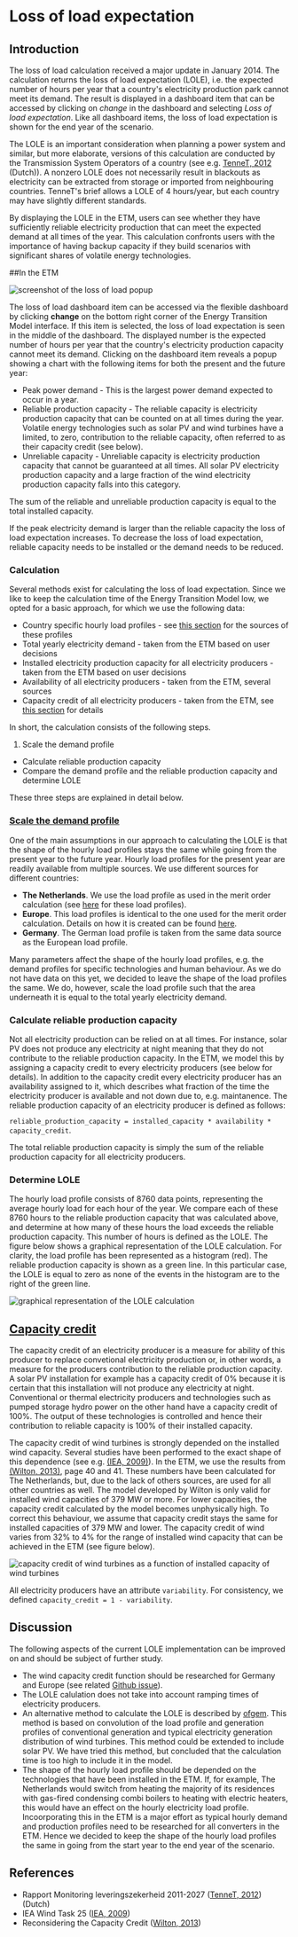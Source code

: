 # Loss of load expectation


## Introduction


The loss of load calculation received a major update in January 2014. The calculation returns the loss of load expectation (LOLE), i.e. the expected number of hours per year that a country's electricity production park cannot meet its demand. The result is displayed in a dashboard item that can be accessed by clicking on *change* in the dashboard and selecting *Loss of load expectation*. Like all dashboard items, the loss of load expectation is shown for the end year of the scenario.

The LOLE is an important consideration when planning a power system and similar, but more elaborate, versions of this calculation are conducted by the Transmission System Operators of a country (see e.g. [TenneT, 2012](http://www.tennet.eu/nl/nl/over-tennet/nieuws-pers-publicaties/publicaties/technische-publicaties/rapport-monitoring-leveringszekerheid-2011-2027.html) (Dutch)). A nonzero LOLE does not necessarily result in blackouts as electricity can be extracted from storage or imported from neighbouring countries. TenneT's brief allows a LOLE of 4 hours/year, but each country may have slightly different standards.

By displaying the LOLE in the ETM, users can see whether they have sufficiently reliable electricity production that can meet the expected demand at all times of the year. This calculation confronts users with the importance of having backup capacity if they build scenarios with significant shares of volatile energy technologies.


##In the ETM

![screenshot of the loss of load popup](../images/LOLE_popup.png "screenshot of the loss of load popup")

The loss of load dashboard item can be accessed via the flexible dashboard by clicking **change** on the bottom right corner of the Energy Transition Model interface. If this item is selected, the loss of load expectation is seen in the middle of the dashboard. The displayed number is the expected number of hours per year that the country's electricity production capacity cannot meet its demand. Clicking on the dashboard item reveals a popup showing a chart with the following items for both the present and the future year:

- Peak power demand - This is the largest power demand expected to occur in a year.
- Reliable production capacity - The reliable capacity is electricity production capacity that can be counted on at all times during the year. Volatile energy technologies such as solar PV and wind turbines have a limited, to zero, contribution to the reliable capacity, often referred to as their capacity credit (see below).
- Unreliable capacity - Unreliable capacity is electricity production capacity that cannot be guaranteed at all times. All solar PV electricity production capacity and a large fraction of the wind electricity production capacity falls into this category.

The sum of the reliable and unreliable production capacity is equal to the total installed capacity.

If the peak electricity demand is larger than the reliable capacity the loss of load expectation increases. To decrease the loss of load expectation, reliable capacity needs to be installed or the demand needs to be reduced.


### Calculation

Several methods exist for calculating the loss of load expectation. Since we like to keep the calculation time of the Energy Transition Model low, we opted for a basic approach, for which we use the following data:

- Country specific hourly load profiles - see [this section](#demand_profile) for the sources of these profiles
- Total yearly electricity demand - taken from the ETM based on user decisions
- Installed electricity production capacity for all electricity producers - taken from the ETM based on user decisions
- Availability of all electricity producers - taken from the ETM, several sources
- Capacity credit of all electricity producers - taken from the ETM, see [this section](#capacity_credit) for details

In short, the calculation consists of the following steps.

1. Scale the demand profile
- Calculate reliable production capacity
- Compare the demand profile and the reliable production capacity and determine LOLE

These three steps are explained in detail below.

### [Scale the demand profile](id:demand_profile)

One of the main assumptions in our approach to calculating the LOLE is that the shape of the hourly load profiles stays the same while going from the present year to the future year. Hourly load profiles for the present year are readily available from multiple sources. We use different sources for different countries:

- **The Netherlands**. We use the load profile as used in the merit order calculation (see [here](https://github.com/quintel/merit/tree/master/load_profiles/nl) for these load profiles).
- **Europe**. This load profiles is identical to the one used for the merit order calculation. Details on how it is created can be found [here](https://github.com/quintel/etdataset/blob/master/source_analyses/eu/2011/12_merit_order/data/total%20demand/total%20demand%20source%20analysis.md).
- **Germany**. The German load profile is taken from the same data source as the European load profile.

Many parameters affect the shape of the hourly load profiles, e.g. the demand profiles for specific technologies and human behaviour. As we do not have data on this yet, we decided to leave the shape of the load profiles the same. We do, however, scale the load profile such that the area underneath it is equal to the total yearly electricity demand.

### Calculate reliable production capacity

Not all electricity production can be relied on at all times. For instance, solar PV does not produce any electricity at night meaning that they do not contribute to the reliable production capacity. In the ETM, we model this by assigning a capacity credit to every electricity producers (see below for details). In addition to the capacity credit every electricity producer has an availability assigned to it, which describes what fraction of the time the electricity producer is available and not down due to, e.g. maintanence. The reliable production capacity of an electricity producer is defined as follows:

`reliable_production_capacity = installed_capacity * availability * capacity_credit`.
 
The total reliable production capacity is simply the sum of the reliable production capacity for all electricity producers.

### Determine LOLE

The hourly load profile consists of 8760 data points, representing the average hourly load for each hour of the year. We compare each of these 8760 hours to the reliable production capacity that was calculated above, and determine at how many of these hours the load exceeds the reliable production capacity. This number of hours is defined as the LOLE. The figure below shows a graphical representation of the LOLE calculation. For clarity, the load profile has been represented as a histogram (red). The reliable production capacity is shown as a green line. In this particular case, the LOLE is equal to zero as none of the events in the histogram are to the right of the green line.

![graphical representation of the LOLE calculation](../images/LOLE_calculation.png "graphical representation of the LOLE calculation")


## [Capacity credit](id:capacity_credit)

The capacity credit of an electricity producer is a measure for ability of this producer to replace convetional electricity production or, in other words, a measure for the producers contribution to the reliable production capacity. A solar PV installation for example has a capacity credit of 0% because it is certain that this installation will not produce any electricity at night. Conventional or thermal electricity producers and technologies such as pumped storage hydro power on the other hand have a capacity credit of 100%. The output of these technologies is controlled and hence their contribution to reliable capacity is 100% of their installed capacity.

The capacity credit of wind turbines is strongly depended on the installed wind capacity. Several studies have been performed to the exact shape of this dependence (see e.g. [(IEA, 2009)](http://refman.et-model.com/publications/1664)). In the ETM, we use the results from [(Wilton, 2013)](http://refman.et-model.com/publications/1847), page 40 and 41. These numbers have been calculated for The Netherlands, but, due to the lack of others sources, are used for all other countries as well. The model developed by Wilton is only valid for installed wind capacities of 379 MW or more. For lower capacities, the capacity credit calculated by the model becomes unphysically high. To correct this behaviour, we assume that capacity credit stays the same for installed capacities of 379 MW and lower. The capacity credit of wind varies from 32% to 4% for the range of installed wind capacity that can be achieved in the ETM (see figure below).

![capacity credit of wind turbines as a function of installed capacity of wind turbines](../images/capacity_credit_wind.png "capacity credit of wind turbines as a function of installed capacity of wind turbines")

All electricity producers have an attribute `variability`. For consistency, we defined `capacity_credit = 1 - variability`.


## Discussion

The following aspects of the current LOLE implementation can be improved on and should be subject of further study.

- The wind capacity credit function should be researched for Germany and Europe (see related [Github issue](https://github.com/quintel/etdataset/issues/415)).
- The LOLE calulation does not take into account ramping times of electricity producers.
- An alternative method to calculate the LOLE is described by [ofgem](https://www.ofgem.gov.uk/publications-and-updates/electricity-capacity-assessment-report-2013). This method is based on convolution of the load profile and generation profiles of conventional generation and typical electricity generation distribution of wind turbines. This method could be extended to include solar PV. We have tried this method, but concluded that the calculation time is too high to include it in the model.
- The shape of the hourly load profile should be depended on the technologies that have been installed in the ETM. If, for example, The Netherlands would switch from heating the majority of its residences with gas-fired condensing combi boilers to heating with electric heaters, this would have an effect on the hourly electricity load profile. Incoorporating this in the ETM is a major effort as typical hourly demand and production profiles need to be researched for all converters in the ETM. Hence we decided to keep the shape of the hourly load profiles the same in going from the start year to the end year of the scenario.


## References

- Rapport Monitoring leveringszekerheid 2011-2027 ([TenneT, 2012](http://www.tennet.eu/nl/nl/over-tennet/nieuws-pers-publicaties/publicaties/technische-publicaties/rapport-monitoring-leveringszekerheid-2011-2027.html)) (Dutch)
- IEA Wind Task 25 ([IEA, 2009](http://refman.et-model.com/publications/1664))
- Reconsidering the Capacity Credit ([Wilton, 2013](http://refman.et-model.com/publications/1847))

